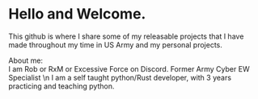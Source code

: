 <h1>Hello and Welcome.</h1>

<p>This github is where I share some of my releasable projects that I have made throughout my time in US Army and my personal projects.</p>


<p>
About me:<br>
I am Rob or RxM or Excessive Force on Discord.
Former Army Cyber EW Specialist \n
I am a self taught python/Rust developer, with 3 years practicing and teaching python.
</p>

